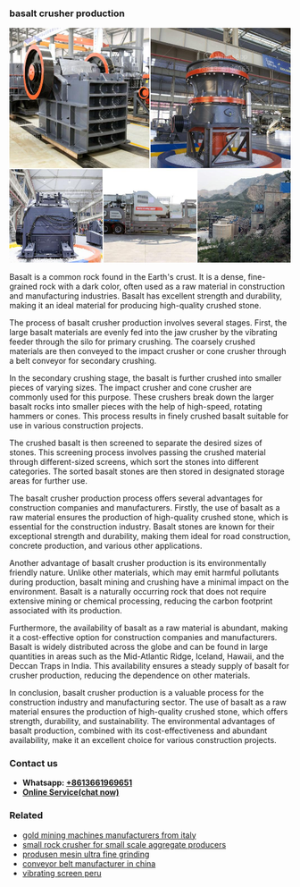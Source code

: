 <h3>basalt crusher production</h3><img src='1706755444.jpg' alt=''><p>Basalt is a common rock found in the Earth's crust. It is a dense, fine-grained rock with a dark color, often used as a raw material in construction and manufacturing industries. Basalt has excellent strength and durability, making it an ideal material for producing high-quality crushed stone.</p><p>The process of basalt crusher production involves several stages. First, the large basalt materials are evenly fed into the jaw crusher by the vibrating feeder through the silo for primary crushing. The coarsely crushed materials are then conveyed to the impact crusher or cone crusher through a belt conveyor for secondary crushing.</p><p>In the secondary crushing stage, the basalt is further crushed into smaller pieces of varying sizes. The impact crusher and cone crusher are commonly used for this purpose. These crushers break down the larger basalt rocks into smaller pieces with the help of high-speed, rotating hammers or cones. This process results in finely crushed basalt suitable for use in various construction projects.</p><p>The crushed basalt is then screened to separate the desired sizes of stones. This screening process involves passing the crushed material through different-sized screens, which sort the stones into different categories. The sorted basalt stones are then stored in designated storage areas for further use.</p><p>The basalt crusher production process offers several advantages for construction companies and manufacturers. Firstly, the use of basalt as a raw material ensures the production of high-quality crushed stone, which is essential for the construction industry. Basalt stones are known for their exceptional strength and durability, making them ideal for road construction, concrete production, and various other applications.</p><p>Another advantage of basalt crusher production is its environmentally friendly nature. Unlike other materials, which may emit harmful pollutants during production, basalt mining and crushing have a minimal impact on the environment. Basalt is a naturally occurring rock that does not require extensive mining or chemical processing, reducing the carbon footprint associated with its production.</p><p>Furthermore, the availability of basalt as a raw material is abundant, making it a cost-effective option for construction companies and manufacturers. Basalt is widely distributed across the globe and can be found in large quantities in areas such as the Mid-Atlantic Ridge, Iceland, Hawaii, and the Deccan Traps in India. This availability ensures a steady supply of basalt for crusher production, reducing the dependence on other materials.</p><p>In conclusion, basalt crusher production is a valuable process for the construction industry and manufacturing sector. The use of basalt as a raw material ensures the production of high-quality crushed stone, which offers strength, durability, and sustainability. The environmental advantages of basalt production, combined with its cost-effectiveness and abundant availability, make it an excellent choice for various construction projects.</p><h3>Contact us</h3><ul><li><strong>Whatsapp:&nbsp;<a href="https://wa.me/8613661969651">+8613661969651</a></strong></li><li><a href="https://swt.shibang-china.com/?git&amp;zhl&amp;basalt crusher production"><strong>Online Service(chat now)</strong></a></li></ul><h3>Related</h3><ul><li><a href='gold mining machines manufacturers from italy.md'>gold mining machines manufacturers from italy</a></li><li><a href='small rock crusher for small scale aggregate producers.md'>small rock crusher for small scale aggregate producers</a></li><li><a href='produsen mesin ultra fine grinding.md'>produsen mesin ultra fine grinding</a></li><li><a href='conveyor belt manufacturer in china.md'>conveyor belt manufacturer in china</a></li><li><a href='vibrating screen peru.md'>vibrating screen peru</a></li></ul>